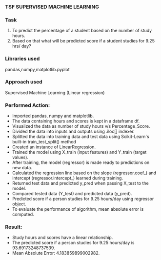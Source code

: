 ### TSF SUPERVISED MACHINE LEARNING

### Task
1) To predict the percentage of a student based on the number of study hours.
2) Based on that what will be predicted score if a student studies for 9.25 hrs/ day?

### Libraries used
pandas,numpy,matplotlib.pyplot

### Approach used
Supervised Machine Learning (Linear regression)

### Performed Action:
- Imported pandas, numpy and matplotlib.       
- The data containing hours and scores is kept in a dataframe df.       
- Visualized the data as number of study hours v/s Percentage_Score.           
- Divided the data into inputs and outputs using .iloc[] indexer.         
- Splitted the data into training data and test data using Scikit-Learn's built-in train_test_split() method   
- Created an instance of LinearRegression.   
- Trained the model using X_train (input features) and Y_train (target values).   
- After training, the model (regressor) is made ready to predictions on new data.     
- Calculated the regression line based on the slope (regressor.coef_) and intercept (regressor.intercept_) learned during training.    
- Returned test data and predicted y_pred when passing X_test to the model.        
- Compared tested data (Y_test) and predicted data (y_pred).       
- Predicted score if a person studies for 9.25 hours/day using regressor object.      
- To evaluate the performance of algorithm, mean absolute error is computed.

### Result:
- Study hours and scores have a linear relationship.        
- The predicted score if a person studies for 9.25 hours/day is 93.69173248737539.     
- Mean Absolute Error: 4.183859899002982.
